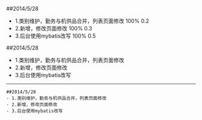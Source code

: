 ##2014/5/28
* 1.类别维护，勤务与机供品合并，列表页面修改  100% 0.2
* 2.新增，修改页面修改  100% 0.3
* 3.后台使用mybatis改写 100% 0.5
  

##2014/5/28
- 1.类别维护，勤务与机供品合并，列表页面修改
- 2.新增，修改页面修改
- 3.后台使用mybatis改写

-----------------------------


```
##2014/5/28
- 1.类别维护，勤务与机供品合并，列表页面修改
- 2.新增，修改页面修改
- 3.后台使用mybatis改写
```````
